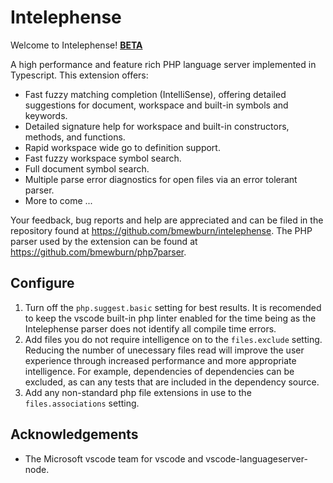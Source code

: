 # Intelephense

Welcome to Intelephense! **[BETA](https://github.com/bmewburn/intelephense/issues)**

A high performance and feature rich PHP language server implemented in Typescript. This extension offers:

* Fast fuzzy matching completion (IntelliSense), offering detailed suggestions for document, workspace and built-in symbols and keywords.
* Detailed signature help for workspace and built-in constructors, methods, and functions.
* Rapid workspace wide go to definition support.
* Fast fuzzy workspace symbol search.
* Full document symbol search.
* Multiple parse error diagnostics for open files via an error tolerant parser.
* More to come ...

Your feedback, bug reports and help are appreciated and can be filed in the repository found at https://github.com/bmewburn/intelephense. The PHP parser used by the extension can be found at https://github.com/bmewburn/php7parser.

## Configure
1. Turn off the `php.suggest.basic` setting for best results. It is recomended to keep the vscode built-in php linter enabled for the time being as the Intelephense parser does not identify all compile time errors.
2. Add files you do not require intelligence on to the `files.exclude` setting. Reducing the number of unecessary files read will improve the user experience through increased performance and more appropriate intelligence. For example, dependencies of dependencies can be excluded, as can any tests that are included in the dependency source.
3. Add any non-standard php file extensions in use to the `files.associations` setting.

## Acknowledgements

* The Microsoft vscode team for vscode and vscode-languageserver-node.